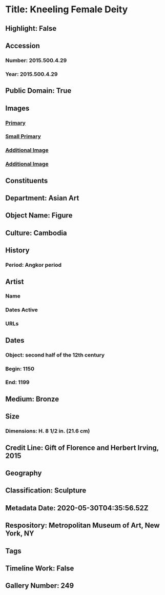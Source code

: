 # Title: Kneeling Female Deity
## Highlight: False
## Accession
### Number: 2015.500.4.29
### Year: 2015.500.4.29
## Public Domain: True
## Images
### [Primary](https://images.metmuseum.org/CRDImages/as/original/DP702313.jpg)
### [Small Primary](https://images.metmuseum.org/CRDImages/as/web-large/DP702313.jpg)
### [Additional Image](https://images.metmuseum.org/CRDImages/as/original/DP702314.jpg)
### [Additional Image](https://images.metmuseum.org/CRDImages/as/original/DP702315.jpg)
## Constituents
## Department: Asian Art
## Object Name: Figure
## Culture: Cambodia
## History
### Period: Angkor period
## Artist
### Name
### Dates Active
### URLs
## Dates
### Object: second half of the 12th century
### Begin: 1150
### End: 1199
## Medium: Bronze
## Size
### Dimensions: H. 8 1/2 in. (21.6 cm)
## Credit Line: Gift of Florence and Herbert Irving, 2015
## Geography
## Classification: Sculpture
## Metadata Date: 2020-05-30T04:35:56.52Z
## Respository: Metropolitan Museum of Art, New York, NY
## Tags
## Timeline Work: False
## Gallery Number: 249